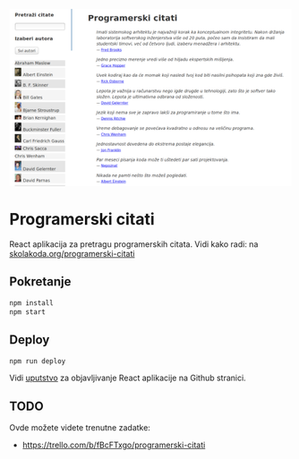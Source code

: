[![](screen.png)](https://skolakoda.org/programerski-citati/)

# Programerski citati

React aplikacija za pretragu programerskih citata. Vidi kako radi: na [skolakoda.org/programerski-citati](https://skolakoda.org/programerski-citati/)

## Pokretanje

```
npm install
npm start

```

## Deploy

```
npm run deploy
```

Vidi [uputstvo](https://github.com/facebookincubator/create-react-app/blob/master/packages/react-scripts/template/README.md#github-pages) za objavljivanje React aplikacije na Github stranici.

## TODO

Ovde možete videte trenutne zadatke:
- https://trello.com/b/fBcFTxgo/programerski-citati
